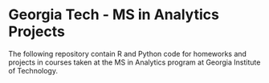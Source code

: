 # Georgia Tech - MS in Analytics Projects
The following repository contain R and Python code for homeworks and projects in courses taken at the MS in Analytics program at Georgia Institute of Technology.
